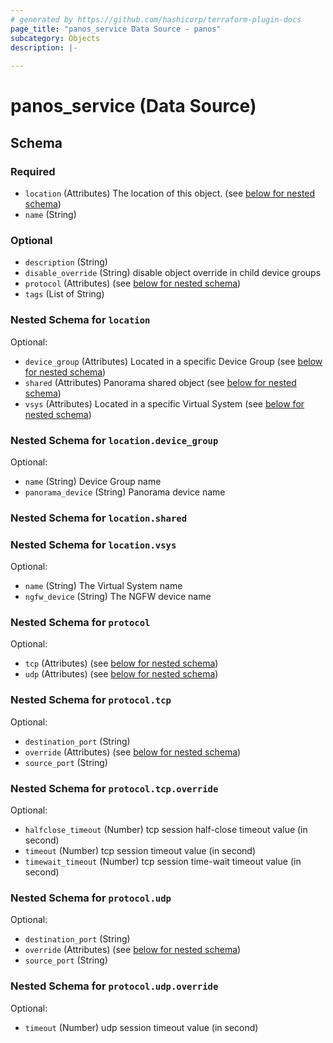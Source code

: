 ```yaml
---
# generated by https://github.com/hashicorp/terraform-plugin-docs
page_title: "panos_service Data Source - panos"
subcategory: Objects
description: |-
  
---
```


# panos_service (Data Source)





<!-- schema generated by tfplugindocs -->
## Schema

### Required

- `location` (Attributes) The location of this object. (see [below for nested schema](#nestedatt--location))
- `name` (String)

### Optional

- `description` (String)
- `disable_override` (String) disable object override in child device groups
- `protocol` (Attributes) (see [below for nested schema](#nestedatt--protocol))
- `tags` (List of String)

<a id="nestedatt--location"></a>
### Nested Schema for `location`

Optional:

- `device_group` (Attributes) Located in a specific Device Group (see [below for nested schema](#nestedatt--location--device_group))
- `shared` (Attributes) Panorama shared object (see [below for nested schema](#nestedatt--location--shared))
- `vsys` (Attributes) Located in a specific Virtual System (see [below for nested schema](#nestedatt--location--vsys))

<a id="nestedatt--location--device_group"></a>
### Nested Schema for `location.device_group`

Optional:

- `name` (String) Device Group name
- `panorama_device` (String) Panorama device name


<a id="nestedatt--location--shared"></a>
### Nested Schema for `location.shared`


<a id="nestedatt--location--vsys"></a>
### Nested Schema for `location.vsys`

Optional:

- `name` (String) The Virtual System name
- `ngfw_device` (String) The NGFW device name



<a id="nestedatt--protocol"></a>
### Nested Schema for `protocol`

Optional:

- `tcp` (Attributes) (see [below for nested schema](#nestedatt--protocol--tcp))
- `udp` (Attributes) (see [below for nested schema](#nestedatt--protocol--udp))

<a id="nestedatt--protocol--tcp"></a>
### Nested Schema for `protocol.tcp`

Optional:

- `destination_port` (String)
- `override` (Attributes) (see [below for nested schema](#nestedatt--protocol--tcp--override))
- `source_port` (String)

<a id="nestedatt--protocol--tcp--override"></a>
### Nested Schema for `protocol.tcp.override`

Optional:

- `halfclose_timeout` (Number) tcp session half-close timeout value (in second)
- `timeout` (Number) tcp session timeout value (in second)
- `timewait_timeout` (Number) tcp session time-wait timeout value (in second)



<a id="nestedatt--protocol--udp"></a>
### Nested Schema for `protocol.udp`

Optional:

- `destination_port` (String)
- `override` (Attributes) (see [below for nested schema](#nestedatt--protocol--udp--override))
- `source_port` (String)

<a id="nestedatt--protocol--udp--override"></a>
### Nested Schema for `protocol.udp.override`

Optional:

- `timeout` (Number) udp session timeout value (in second)